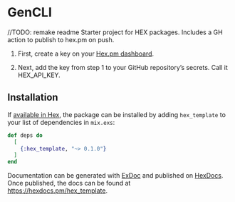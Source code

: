 # GenCLI
//TODO: remake readme
Starter project for HEX packages. Includes a GH action to publish to hex.pm on push.

1. First, create a key on your [Hex.pm dashboard](https://hex.pm/dashboard/keys).

2. Next, add the key from step 1 to your GitHub repository’s secrets. Call it HEX_API_KEY.

## Installation

If [available in Hex](https://hex.pm/docs/publish), the package can be installed
by adding `hex_template` to your list of dependencies in `mix.exs`:

```elixir
def deps do
  [
    {:hex_template, "~> 0.1.0"}
  ]
end
```

Documentation can be generated with [ExDoc](https://github.com/elixir-lang/ex_doc)
and published on [HexDocs](https://hexdocs.pm). Once published, the docs can
be found at <https://hexdocs.pm/hex_template>.

